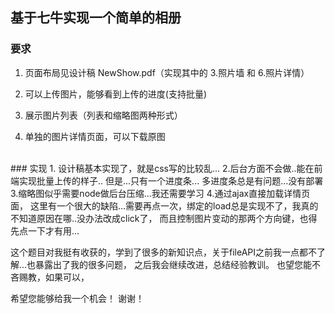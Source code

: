 ## 基于七牛实现一个简单的相册


### 要求

1. 页面布局见设计稿 NewShow.pdf（实现其中的 3.照片墙 和 6.照片详情）

2. 可以上传图片，能够看到上传的进度(支持批量)
3. 展示图片列表（列表和缩略图两种形式）
4. 单独的图片详情页面，可以下载原图
<br>
### 实现 
1. 设计稿基本实现了，就是css写的比较乱...
2.后台方面不会做..能在前端实现批量上传的样子..
	但是...只有一个进度条...
	多进度条总是有问题...没有部署
3.缩略图似乎需要node做后台压缩...我还需要学习
4.通过ajax直接加载详情页面，
	这里有一个很大的缺陷...需要再点一次，绑定的load总是实现不了，我真的不知道原因在哪..没办法改成click了，
	而且控制图片变动的那两个方向键，也得先点一下才有用...


这个题目对我挺有收获的，学到了很多的新知识点，关于fileAPI之前我一点都不了解...也暴露出了我的很多问题，
之后我会继续改进，总结经验教训。
也望您能不吝赐教，如果可以，

希望您能够给我一个机会！
谢谢！



